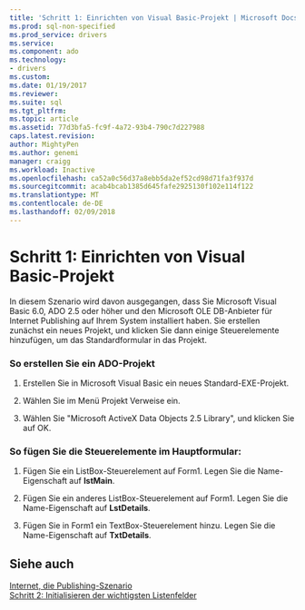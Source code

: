 ```yaml
---
title: 'Schritt 1: Einrichten von Visual Basic-Projekt | Microsoft Docs'
ms.prod: sql-non-specified
ms.prod_service: drivers
ms.service: 
ms.component: ado
ms.technology:
- drivers
ms.custom: 
ms.date: 01/19/2017
ms.reviewer: 
ms.suite: sql
ms.tgt_pltfrm: 
ms.topic: article
ms.assetid: 77d3bfa5-fc9f-4a72-93b4-790c7d227988
caps.latest.revision: 
author: MightyPen
ms.author: genemi
manager: craigg
ms.workload: Inactive
ms.openlocfilehash: ca52a0c56d37a8ebb5da2ef52cd98d71fa3f937d
ms.sourcegitcommit: acab4bcab1385d645fafe2925130f102e114f122
ms.translationtype: MT
ms.contentlocale: de-DE
ms.lasthandoff: 02/09/2018
---
```

# <a name="step-1-set-up-the-visual-basic-project"></a>Schritt 1: Einrichten von Visual Basic-Projekt
In diesem Szenario wird davon ausgegangen, dass Sie Microsoft Visual Basic 6.0, ADO 2.5 oder höher und den Microsoft OLE DB-Anbieter für Internet Publishing auf Ihrem System installiert haben. Sie erstellen zunächst ein neues Projekt, und klicken Sie dann einige Steuerelemente hinzufügen, um das Standardformular in das Projekt.  
  
### <a name="to-create-an-ado-project"></a>So erstellen Sie ein ADO-Projekt  
  
1.  Erstellen Sie in Microsoft Visual Basic ein neues Standard-EXE-Projekt.  
  
2.  Wählen Sie im Menü Projekt Verweise ein.  
  
3.  Wählen Sie "Microsoft ActiveX Data Objects 2.5 Library", und klicken Sie auf OK.  
  
### <a name="to-insert-controls-on-the-main-form"></a>So fügen Sie die Steuerelemente im Hauptformular:  
  
1.  Fügen Sie ein ListBox-Steuerelement auf Form1. Legen Sie die Name-Eigenschaft auf **IstMain**.  
  
2.  Fügen Sie ein anderes ListBox-Steuerelement auf Form1. Legen Sie die Name-Eigenschaft auf **LstDetails**.  
  
3.  Fügen Sie in Form1 ein TextBox-Steuerelement hinzu. Legen Sie die Name-Eigenschaft auf **TxtDetails**.  
  
## <a name="see-also"></a>Siehe auch  
 [Internet, die Publishing-Szenario](../../../ado/guide/data/internet-publishing-scenario.md)   
 [Schritt 2: Initialisieren der wichtigsten Listenfelder](../../../ado/guide/data/step-2-initialize-the-main-list-box.md)
